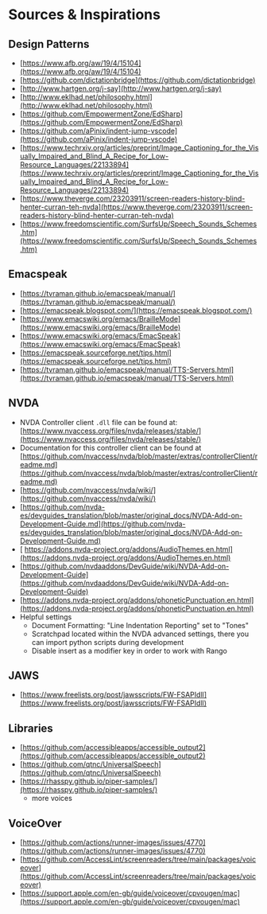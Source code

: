 # Sources & Inspirations

## Design Patterns

- [https://www.afb.org/aw/19/4/15104](https://www.afb.org/aw/19/4/15104)
- [https://github.com/dictationbridge](https://github.com/dictationbridge)
- [http://www.hartgen.org/j-say](http://www.hartgen.org/j-say)
- [http://www.eklhad.net/philosophy.html](http://www.eklhad.net/philosophy.html)
- [https://github.com/EmpowermentZone/EdSharp](https://github.com/EmpowermentZone/EdSharp)
- [https://github.com/aPinix/indent-jump-vscode](https://github.com/aPinix/indent-jump-vscode)
- [https://www.techrxiv.org/articles/preprint/Image_Captioning_for_the_Visually_Impaired_and_Blind_A_Recipe_for_Low-Resource_Languages/22133894](https://www.techrxiv.org/articles/preprint/Image_Captioning_for_the_Visually_Impaired_and_Blind_A_Recipe_for_Low-Resource_Languages/22133894)
- [https://www.theverge.com/23203911/screen-readers-history-blind-henter-curran-teh-nvda](https://www.theverge.com/23203911/screen-readers-history-blind-henter-curran-teh-nvda)
- [https://www.freedomscientific.com/SurfsUp/Speech_Sounds_Schemes.htm](https://www.freedomscientific.com/SurfsUp/Speech_Sounds_Schemes.htm)

## Emacspeak

- [https://tvraman.github.io/emacspeak/manual/](https://tvraman.github.io/emacspeak/manual/)
- [https://emacspeak.blogspot.com/](https://emacspeak.blogspot.com/)
- [https://www.emacswiki.org/emacs/BrailleMode](https://www.emacswiki.org/emacs/BrailleMode)
- [https://www.emacswiki.org/emacs/EmacSpeak](https://www.emacswiki.org/emacs/EmacSpeak)
- [https://emacspeak.sourceforge.net/tips.html](https://emacspeak.sourceforge.net/tips.html)
- [https://tvraman.github.io/emacspeak/manual/TTS-Servers.html](https://tvraman.github.io/emacspeak/manual/TTS-Servers.html)

## NVDA

- NVDA Controller client `.dll` file can be found at: [https://www.nvaccess.org/files/nvda/releases/stable/](https://www.nvaccess.org/files/nvda/releases/stable/)
- Documentation for this controller client can be found at [https://github.com/nvaccess/nvda/blob/master/extras/controllerClient/readme.md](https://github.com/nvaccess/nvda/blob/master/extras/controllerClient/readme.md)
- [https://github.com/nvaccess/nvda/wiki/](https://github.com/nvaccess/nvda/wiki/)
- [https://github.com/nvda-es/devguides_translation/blob/master/original_docs/NVDA-Add-on-Development-Guide.md](https://github.com/nvda-es/devguides_translation/blob/master/original_docs/NVDA-Add-on-Development-Guide.md)
- [ https://addons.nvda-project.org/addons/AudioThemes.en.html](https://addons.nvda-project.org/addons/AudioThemes.en.html)
- [https://github.com/nvdaaddons/DevGuide/wiki/NVDA-Add-on-Development-Guide](https://github.com/nvdaaddons/DevGuide/wiki/NVDA-Add-on-Development-Guide)
- [https://addons.nvda-project.org/addons/phoneticPunctuation.en.html](https://addons.nvda-project.org/addons/phoneticPunctuation.en.html)
- Helpful settings
  - Document Formatting: "Line Indentation Reporting" set to "Tones"
  - Scratchpad located within the NVDA advanced settings, there you can import python scripts during development
  - Disable insert as a modifier key in order to work with Rango

## JAWS

- [https://www.freelists.org/post/jawsscripts/FW-FSAPIdll](https://www.freelists.org/post/jawsscripts/FW-FSAPIdll)

## Libraries

- [https://github.com/accessibleapps/accessible_output2](https://github.com/accessibleapps/accessible_output2)
- [https://github.com/qtnc/UniversalSpeech](https://github.com/qtnc/UniversalSpeech)
- [https://rhasspy.github.io/piper-samples/](https://rhasspy.github.io/piper-samples/)
  - more voices

## VoiceOver

- [https://github.com/actions/runner-images/issues/4770](https://github.com/actions/runner-images/issues/4770)
- [https://github.com/AccessLint/screenreaders/tree/main/packages/voiceover](https://github.com/AccessLint/screenreaders/tree/main/packages/voiceover)
- [https://support.apple.com/en-gb/guide/voiceover/cpvougen/mac](https://support.apple.com/en-gb/guide/voiceover/cpvougen/mac)
